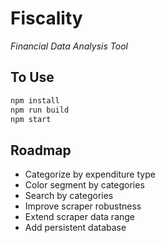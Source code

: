 # Fiscality
*Financial Data Analysis Tool*

## To Use
```bash
npm install
npm run build
npm start
```

## Roadmap
* Categorize by expenditure type
* Color segment by categories
* Search by categories
* Improve scraper robustness
* Extend scraper data range
* Add persistent database